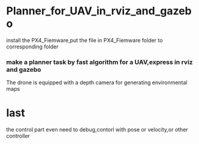 # Planner_for_UAV_in_rviz_and_gazebo

install the PX4_Fiemware,put the file in PX4_Fiemware folder to corresponding folder


### make a planner task by fast algorithm for a UAV,express in rviz and gazebo
The drone is equipped with a depth camera for generating environmental maps

# last

the control part even need to debug,contorl with pose or velocity,or other controller

